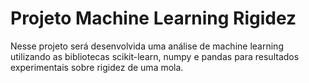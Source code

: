 # Projeto Machine Learning Rigidez
 Nesse projeto será desenvolvida uma análise de machine learning utilizando as bibliotecas scikit-learn, numpy e pandas para resultados experimentais sobre rigidez de uma mola.
